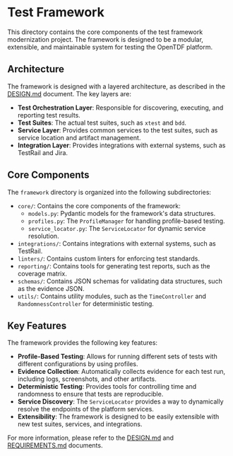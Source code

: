 # Test Framework

This directory contains the core components of the test framework modernization project. The framework is designed to be a modular, extensible, and maintainable system for testing the OpenTDF platform.

## Architecture

The framework is designed with a layered architecture, as described in the [DESIGN.md](../../DESIGN.md) document. The key layers are:

*   **Test Orchestration Layer**: Responsible for discovering, executing, and reporting test results.
*   **Test Suites**: The actual test suites, such as `xtest` and `bdd`.
*   **Service Layer**: Provides common services to the test suites, such as service location and artifact management.
*   **Integration Layer**: Provides integrations with external systems, such as TestRail and Jira.

## Core Components

The `framework` directory is organized into the following subdirectories:

*   `core/`: Contains the core components of the framework:
    *   `models.py`: Pydantic models for the framework's data structures.
    *   `profiles.py`: The `ProfileManager` for handling profile-based testing.
    *   `service_locator.py`: The `ServiceLocator` for dynamic service resolution.
*   `integrations/`: Contains integrations with external systems, such as TestRail.
*   `linters/`: Contains custom linters for enforcing test standards.
*   `reporting/`: Contains tools for generating test reports, such as the coverage matrix.
*   `schemas/`: Contains JSON schemas for validating data structures, such as the evidence JSON.
*   `utils/`: Contains utility modules, such as the `TimeController` and `RandomnessController` for deterministic testing.

## Key Features

The framework provides the following key features:

*   **Profile-Based Testing**: Allows for running different sets of tests with different configurations by using profiles.
*   **Evidence Collection**: Automatically collects evidence for each test run, including logs, screenshots, and other artifacts.
*   **Deterministic Testing**: Provides tools for controlling time and randomness to ensure that tests are reproducible.
*   **Service Discovery**: The `ServiceLocator` provides a way to dynamically resolve the endpoints of the platform services.
*   **Extensibility**: The framework is designed to be easily extensible with new test suites, services, and integrations.

For more information, please refer to the [DESIGN.md](../../DESIGN.md) and [REQUIREMENTS.md](../../REQUIREMENTS.md) documents.
